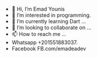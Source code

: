 - 👋 Hi, I’m Emad Younis
- 👀 I’m interested in programming.
- 🌱 I’m currently learning Dart ...
- 💞️ I’m looking to collaborate on ...
- 📫 How to reach me ...
- Whatsapp +201551883037.
- Facebook  FB.com/emadeadev

<!---
--->
